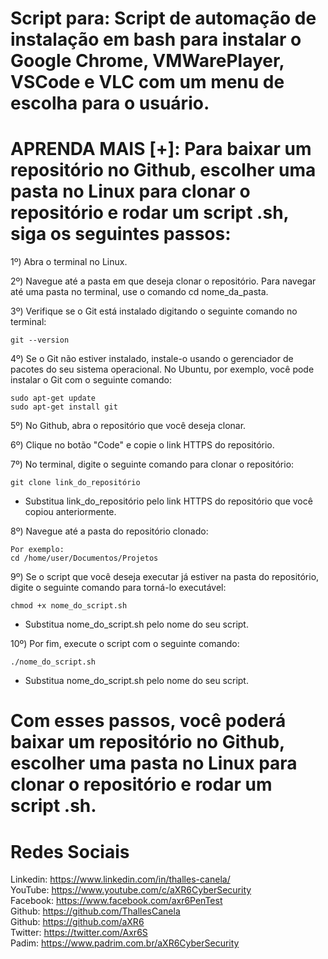 # Script para: Script de automação de instalação em bash para instalar o Google Chrome, VMWarePlayer, VSCode e VLC com um menu de escolha para o usuário. <br>

# APRENDA MAIS [+]: Para baixar um repositório no Github, escolher uma pasta no Linux para clonar o repositório e rodar um script .sh, siga os seguintes passos: <br>


1º) Abra o terminal no Linux.

2º) Navegue até a pasta em que deseja clonar o repositório. Para navegar até uma pasta no terminal, use o comando cd nome_da_pasta.

3º) Verifique se o Git está instalado digitando o seguinte comando no terminal:
```
git --version
```
4º) Se o Git não estiver instalado, instale-o usando o gerenciador de pacotes do seu sistema operacional. No Ubuntu, por exemplo, você pode instalar o Git com o seguinte comando:
```
sudo apt-get update
sudo apt-get install git
```
5º) No Github, abra o repositório que você deseja clonar.

6º) Clique no botão "Code" e copie o link HTTPS do repositório.

7º) No terminal, digite o seguinte comando para clonar o repositório:
```
git clone link_do_repositório
```
* Substitua link_do_repositório pelo link HTTPS do repositório que você copiou anteriormente.

8º) Navegue até a pasta do repositório clonado:
```
Por exemplo:
cd /home/user/Documentos/Projetos
```
9º) Se o script que você deseja executar já estiver na pasta do repositório, digite o seguinte comando para torná-lo executável:
```
chmod +x nome_do_script.sh
```
* Substitua nome_do_script.sh pelo nome do seu script.

10º) Por fim, execute o script com o seguinte comando:
```
./nome_do_script.sh
```
* Substitua nome_do_script.sh pelo nome do seu script.

# Com esses passos, você poderá baixar um repositório no Github, escolher uma pasta no Linux para clonar o repositório e rodar um script .sh.

# Redes Sociais
Linkedin: https://www.linkedin.com/in/thalles-canela/ <br>
YouTube:  https://www.youtube.com/c/aXR6CyberSecurity <br>
Facebook: https://www.facebook.com/axr6PenTest <br>
Github:   https://github.com/ThallesCanela <br>
Github:   https://github.com/aXR6 <br>
Twitter:  https://twitter.com/Axr6S <br>
Padim:    https://www.padrim.com.br/aXR6CyberSecurity <br>